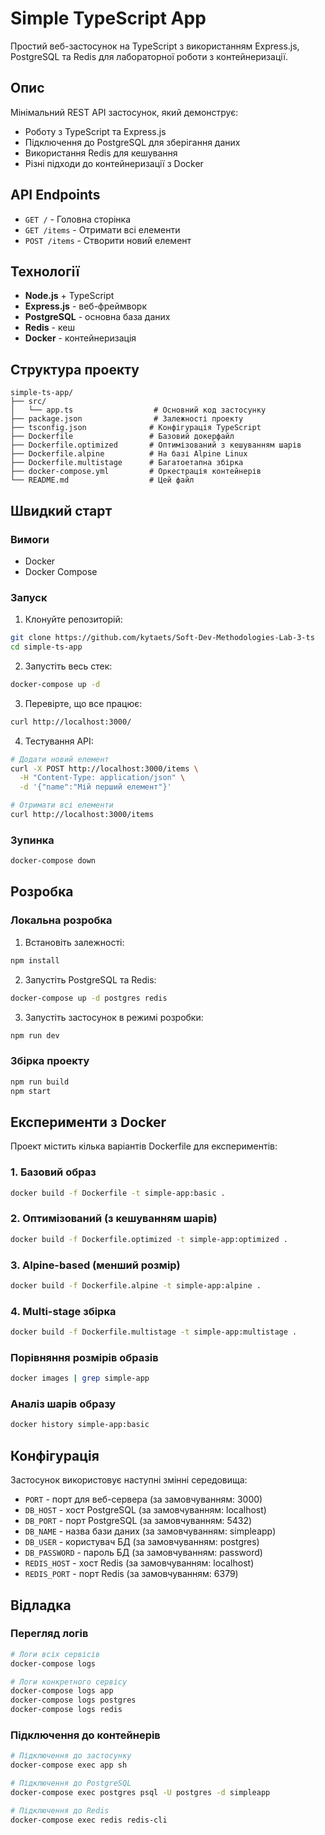 # Simple TypeScript App

Простий веб-застосунок на TypeScript з використанням Express.js, PostgreSQL та Redis для лабораторної роботи з контейнеризації.

## Опис

Мінімальний REST API застосунок, який демонструє:

- Роботу з TypeScript та Express.js
- Підключення до PostgreSQL для зберігання даних
- Використання Redis для кешування
- Різні підходи до контейнеризації з Docker

## API Endpoints

- `GET /` - Головна сторінка
- `GET /items` - Отримати всі елементи
- `POST /items` - Створити новий елемент

## Технології

- **Node.js** + TypeScript
- **Express.js** - веб-фреймворк
- **PostgreSQL** - основна база даних
- **Redis** - кеш
- **Docker** - контейнеризація

## Структура проекту

```
simple-ts-app/
├── src/
│   └── app.ts                  # Основний код застосунку
├── package.json                # Залежності проекту
├── tsconfig.json              # Конфігурація TypeScript
├── Dockerfile                 # Базовий докерфайл
├── Dockerfile.optimized       # Оптимізований з кешуванням шарів
├── Dockerfile.alpine          # На базі Alpine Linux
├── Dockerfile.multistage      # Багатоетапна збірка
├── docker-compose.yml         # Оркестрація контейнерів
└── README.md                  # Цей файл
```

## Швидкий старт

### Вимоги

- Docker
- Docker Compose

### Запуск

1. Клонуйте репозиторій:

```bash
git clone https://github.com/kytaets/Soft-Dev-Methodologies-Lab-3-ts
cd simple-ts-app
```

2. Запустіть весь стек:

```bash
docker-compose up -d
```

3. Перевірте, що все працює:

```bash
curl http://localhost:3000/
```

4. Тестування API:

```bash
# Додати новий елемент
curl -X POST http://localhost:3000/items \
  -H "Content-Type: application/json" \
  -d '{"name":"Мій перший елемент"}'

# Отримати всі елементи
curl http://localhost:3000/items
```

### Зупинка

```bash
docker-compose down
```

## Розробка

### Локальна розробка

1. Встановіть залежності:

```bash
npm install
```

2. Запустіть PostgreSQL та Redis:

```bash
docker-compose up -d postgres redis
```

3. Запустіть застосунок в режимі розробки:

```bash
npm run dev
```

### Збірка проекту

```bash
npm run build
npm start
```

## Експерименти з Docker

Проект містить кілька варіантів Dockerfile для експериментів:

### 1. Базовий образ

```bash
docker build -f Dockerfile -t simple-app:basic .
```

### 2. Оптимізований (з кешуванням шарів)

```bash
docker build -f Dockerfile.optimized -t simple-app:optimized .
```

### 3. Alpine-based (менший розмір)

```bash
docker build -f Dockerfile.alpine -t simple-app:alpine .
```

### 4. Multi-stage збірка

```bash
docker build -f Dockerfile.multistage -t simple-app:multistage .
```

### Порівняння розмірів образів

```bash
docker images | grep simple-app
```

### Аналіз шарів образу

```bash
docker history simple-app:basic
```

## Конфігурація

Застосунок використовує наступні змінні середовища:

- `PORT` - порт для веб-сервера (за замовчуванням: 3000)
- `DB_HOST` - хост PostgreSQL (за замовчуванням: localhost)
- `DB_PORT` - порт PostgreSQL (за замовчуванням: 5432)
- `DB_NAME` - назва бази даних (за замовчуванням: simpleapp)
- `DB_USER` - користувач БД (за замовчуванням: postgres)
- `DB_PASSWORD` - пароль БД (за замовчуванням: password)
- `REDIS_HOST` - хост Redis (за замовчуванням: localhost)
- `REDIS_PORT` - порт Redis (за замовчуванням: 6379)

## Відладка

### Перегляд логів

```bash
# Логи всіх сервісів
docker-compose logs

# Логи конкретного сервісу
docker-compose logs app
docker-compose logs postgres
docker-compose logs redis
```

### Підключення до контейнерів

```bash
# Підключення до застосунку
docker-compose exec app sh

# Підключення до PostgreSQL
docker-compose exec postgres psql -U postgres -d simpleapp

# Підключення до Redis
docker-compose exec redis redis-cli
```
